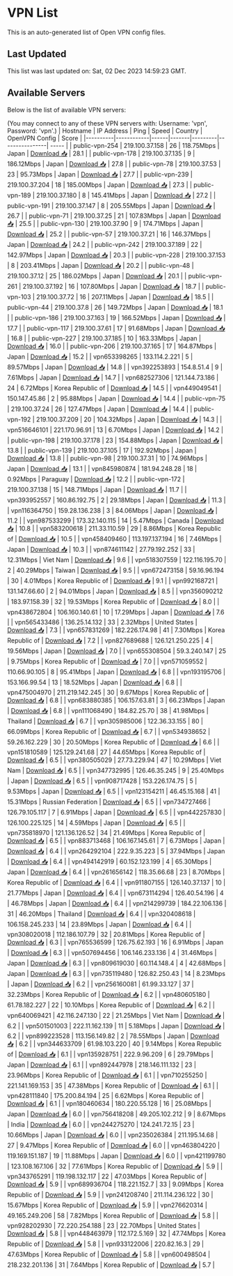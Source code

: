 # VPN List

This is an auto-generated list of Open VPN config files.

## Last Updated

This list was last updated on: Sat, 02 Dec 2023 14:59:23 GMT.

## Available Servers

Below is the list of available VPN servers:

(You may connect to any of these VPN servers with: Username: 'vpn', Password: 'vpn'.)
| Hostname | IP Address | Ping | Speed | Country | OpenVPN Config | Score |
|----------|------------|------|-------|---------|----------------| ----- |
| public-vpn-254 | 219.100.37.158 | 26 | 118.75Mbps | Japan | [Download 📥](./configs/server_0_JP.ovpn) | 28.1 |
| public-vpn-178 | 219.100.37.135 | 9 | 186.12Mbps | Japan | [Download 📥](./configs/server_1_JP.ovpn) | 27.8 |
| public-vpn-78 | 219.100.37.53 | 23 | 95.73Mbps | Japan | [Download 📥](./configs/server_2_JP.ovpn) | 27.7 |
| public-vpn-239 | 219.100.37.204 | 18 | 185.00Mbps | Japan | [Download 📥](./configs/server_3_JP.ovpn) | 27.3 |
| public-vpn-189 | 219.100.37.180 | 8 | 145.41Mbps | Japan | [Download 📥](./configs/server_4_JP.ovpn) | 27.2 |
| public-vpn-191 | 219.100.37.147 | 8 | 205.55Mbps | Japan | [Download 📥](./configs/server_5_JP.ovpn) | 26.7 |
| public-vpn-71 | 219.100.37.25 | 21 | 107.83Mbps | Japan | [Download 📥](./configs/server_6_JP.ovpn) | 25.5 |
| public-vpn-130 | 219.100.37.90 | 9 | 174.71Mbps | Japan | [Download 📥](./configs/server_7_JP.ovpn) | 25.2 |
| public-vpn-57 | 219.100.37.21 | 16 | 146.37Mbps | Japan | [Download 📥](./configs/server_8_JP.ovpn) | 24.2 |
| public-vpn-242 | 219.100.37.189 | 22 | 142.97Mbps | Japan | [Download 📥](./configs/server_9_JP.ovpn) | 20.3 |
| public-vpn-228 | 219.100.37.153 | 8 | 203.41Mbps | Japan | [Download 📥](./configs/server_10_JP.ovpn) | 20.2 |
| public-vpn-48 | 219.100.37.12 | 25 | 186.02Mbps | Japan | [Download 📥](./configs/server_11_JP.ovpn) | 20.1 |
| public-vpn-261 | 219.100.37.192 | 16 | 107.80Mbps | Japan | [Download 📥](./configs/server_12_JP.ovpn) | 18.7 |
| public-vpn-103 | 219.100.37.72 | 16 | 207.11Mbps | Japan | [Download 📥](./configs/server_13_JP.ovpn) | 18.5 |
| public-vpn-44 | 219.100.37.8 | 26 | 149.72Mbps | Japan | [Download 📥](./configs/server_14_JP.ovpn) | 18.1 |
| public-vpn-186 | 219.100.37.163 | 19 | 166.52Mbps | Japan | [Download 📥](./configs/server_15_JP.ovpn) | 17.7 |
| public-vpn-117 | 219.100.37.61 | 17 | 91.68Mbps | Japan | [Download 📥](./configs/server_16_JP.ovpn) | 16.8 |
| public-vpn-227 | 219.100.37.185 | 10 | 163.33Mbps | Japan | [Download 📥](./configs/server_17_JP.ovpn) | 16.0 |
| public-vpn-206 | 219.100.37.165 | 17 | 164.87Mbps | Japan | [Download 📥](./configs/server_18_JP.ovpn) | 15.2 |
| vpn653398265 | 133.114.2.221 | 5 | 89.57Mbps | Japan | [Download 📥](./configs/server_19_JP.ovpn) | 14.8 |
| vpn392253893 | 154.8.51.4 | 9 | 7.61Mbps | Japan | [Download 📥](./configs/server_20_JP.ovpn) | 14.7 |
| vpn682527306 | 121.144.73.186 | 24 | 6.72Mbps | Korea Republic of | [Download 📥](./configs/server_21_KR.ovpn) | 14.5 |
| vpn449049541 | 150.147.45.86 | 2 | 95.88Mbps | Japan | [Download 📥](./configs/server_22_JP.ovpn) | 14.4 |
| public-vpn-75 | 219.100.37.24 | 26 | 127.47Mbps | Japan | [Download 📥](./configs/server_23_JP.ovpn) | 14.4 |
| public-vpn-192 | 219.100.37.209 | 20 | 104.32Mbps | Japan | [Download 📥](./configs/server_24_JP.ovpn) | 14.3 |
| vpn516646101 | 221.170.96.91 | 13 | 6.70Mbps | Japan | [Download 📥](./configs/server_25_JP.ovpn) | 14.2 |
| public-vpn-198 | 219.100.37.178 | 23 | 154.88Mbps | Japan | [Download 📥](./configs/server_26_JP.ovpn) | 13.8 |
| public-vpn-139 | 219.100.37.105 | 17 | 192.92Mbps | Japan | [Download 📥](./configs/server_27_JP.ovpn) | 13.8 |
| public-vpn-98 | 219.100.37.31 | 10 | 74.96Mbps | Japan | [Download 📥](./configs/server_28_JP.ovpn) | 13.1 |
| vpn845980874 | 181.94.248.28 | 18 | 0.92Mbps | Paraguay | [Download 📥](./configs/server_29_PY.ovpn) | 12.2 |
| public-vpn-172 | 219.100.37.138 | 15 | 148.71Mbps | Japan | [Download 📥](./configs/server_30_JP.ovpn) | 11.7 |
| vpn393952557 | 160.86.192.75 | 2 | 29.18Mbps | Japan | [Download 📥](./configs/server_31_JP.ovpn) | 11.3 |
| vpn116364750 | 159.28.136.238 | 3 | 84.06Mbps | Japan | [Download 📥](./configs/server_32_JP.ovpn) | 11.2 |
| vpn987533299 | 173.32.140.115 | 14 | 5.47Mbps | Canada | [Download 📥](./configs/server_33_CA.ovpn) | 10.8 |
| vpn583200618 | 211.33.110.59 | 29 | 8.86Mbps | Korea Republic of | [Download 📥](./configs/server_34_KR.ovpn) | 10.5 |
| vpn458409460 | 113.197.137.194 | 16 | 7.46Mbps | Japan | [Download 📥](./configs/server_35_JP.ovpn) | 10.3 |
| vpn874611142 | 27.79.192.252 | 33 | 12.31Mbps | Viet Nam | [Download 📥](./configs/server_36_VN.ovpn) | 9.6 |
| vpn518307559 | 122.116.195.70 | 2 | 40.29Mbps | Taiwan | [Download 📥](./configs/server_37_TW.ovpn) | 9.5 |
| vpn672473158 | 59.16.96.194 | 30 | 4.01Mbps | Korea Republic of | [Download 📥](./configs/server_38_KR.ovpn) | 9.1 |
| vpn992168721 | 131.147.66.60 | 2 | 94.01Mbps | Japan | [Download 📥](./configs/server_39_JP.ovpn) | 8.5 |
| vpn356090212 | 183.97.158.39 | 32 | 19.53Mbps | Korea Republic of | [Download 📥](./configs/server_40_KR.ovpn) | 8.0 |
| vpn438672804 | 106.160.140.61 | 10 | 17.29Mbps | Japan | [Download 📥](./configs/server_41_JP.ovpn) | 7.6 |
| vpn565433486 | 136.25.14.132 | 33 | 2.32Mbps | United States | [Download 📥](./configs/server_42_US.ovpn) | 7.3 |
| vpn657831269 | 182.226.174.98 | 41 | 7.30Mbps | Korea Republic of | [Download 📥](./configs/server_43_KR.ovpn) | 7.2 |
| vpn827689688 | 126.121.250.225 | 4 | 19.56Mbps | Japan | [Download 📥](./configs/server_44_JP.ovpn) | 7.0 |
| vpn655308504 | 59.3.240.147 | 25 | 9.75Mbps | Korea Republic of | [Download 📥](./configs/server_45_KR.ovpn) | 7.0 |
| vpn571059552 | 110.66.90.105 | 8 | 95.41Mbps | Japan | [Download 📥](./configs/server_46_JP.ovpn) | 6.8 |
| vpn193195706 | 153.166.99.54 | 13 | 18.52Mbps | Japan | [Download 📥](./configs/server_47_JP.ovpn) | 6.8 |
| vpn475004970 | 211.219.142.245 | 30 | 9.67Mbps | Korea Republic of | [Download 📥](./configs/server_48_KR.ovpn) | 6.8 |
| vpn683880385 | 106.157.63.81 | 3 | 66.23Mbps | Japan | [Download 📥](./configs/server_49_JP.ovpn) | 6.8 |
| vpn111068490 | 184.82.25.70 | 38 | 41.98Mbps | Thailand | [Download 📥](./configs/server_50_TH.ovpn) | 6.7 |
| vpn305985006 | 122.36.33.155 | 80 | 66.09Mbps | Korea Republic of | [Download 📥](./configs/server_51_KR.ovpn) | 6.7 |
| vpn534938652 | 59.26.162.229 | 30 | 20.50Mbps | Korea Republic of | [Download 📥](./configs/server_52_KR.ovpn) | 6.6 |
| vpn151810589 | 125.129.241.68 | 27 | 44.65Mbps | Korea Republic of | [Download 📥](./configs/server_53_KR.ovpn) | 6.5 |
| vpn380505029 | 27.73.229.94 | 47 | 10.29Mbps | Viet Nam | [Download 📥](./configs/server_54_VN.ovpn) | 6.5 |
| vpn347732995 | 126.46.35.245 | 9 | 25.40Mbps | Japan | [Download 📥](./configs/server_55_JP.ovpn) | 6.5 |
| vpn908717428 | 153.226.174.75 | 5 | 9.53Mbps | Japan | [Download 📥](./configs/server_56_JP.ovpn) | 6.5 |
| vpn123154211 | 46.45.15.168 | 41 | 15.31Mbps | Russian Federation | [Download 📥](./configs/server_57_RU.ovpn) | 6.5 |
| vpn734727466 | 126.79.105.117 | 7 | 6.91Mbps | Japan | [Download 📥](./configs/server_58_JP.ovpn) | 6.5 |
| vpn442257830 | 126.100.225.125 | 14 | 4.59Mbps | Japan | [Download 📥](./configs/server_59_JP.ovpn) | 6.5 |
| vpn735818970 | 121.136.126.52 | 34 | 21.49Mbps | Korea Republic of | [Download 📥](./configs/server_60_KR.ovpn) | 6.5 |
| vpn883713468 | 106.167.145.61 | 7 | 6.73Mbps | Japan | [Download 📥](./configs/server_61_JP.ovpn) | 6.4 |
| vpn264292104 | 222.9.35.223 | 5 | 37.94Mbps | Japan | [Download 📥](./configs/server_62_JP.ovpn) | 6.4 |
| vpn494142919 | 60.152.123.199 | 4 | 65.30Mbps | Japan | [Download 📥](./configs/server_63_JP.ovpn) | 6.4 |
| vpn261656142 | 118.35.66.68 | 23 | 8.70Mbps | Korea Republic of | [Download 📥](./configs/server_64_KR.ovpn) | 6.4 |
| vpn911807155 | 126.140.37.137 | 10 | 21.77Mbps | Japan | [Download 📥](./configs/server_65_JP.ovpn) | 6.4 |
| vpn673114294 | 126.40.54.196 | 4 | 46.78Mbps | Japan | [Download 📥](./configs/server_66_JP.ovpn) | 6.4 |
| vpn214299739 | 184.22.106.136 | 31 | 46.20Mbps | Thailand | [Download 📥](./configs/server_67_TH.ovpn) | 6.4 |
| vpn320408618 | 106.158.245.233 | 14 | 23.89Mbps | Japan | [Download 📥](./configs/server_68_JP.ovpn) | 6.4 |
| vpn308020018 | 112.186.107.79 | 32 | 20.81Mbps | Korea Republic of | [Download 📥](./configs/server_69_KR.ovpn) | 6.3 |
| vpn765536599 | 126.75.62.193 | 16 | 6.91Mbps | Japan | [Download 📥](./configs/server_70_JP.ovpn) | 6.3 |
| vpn507694456 | 106.146.233.136 | 4 | 31.46Mbps | Japan | [Download 📥](./configs/server_71_JP.ovpn) | 6.3 |
| vpn809619030 | 60.114.148.4 | 4 | 42.68Mbps | Japan | [Download 📥](./configs/server_72_JP.ovpn) | 6.3 |
| vpn735119480 | 126.82.250.43 | 14 | 8.23Mbps | Japan | [Download 📥](./configs/server_73_JP.ovpn) | 6.2 |
| vpn256160081 | 61.99.33.127 | 37 | 32.23Mbps | Korea Republic of | [Download 📥](./configs/server_74_KR.ovpn) | 6.2 |
| vpn480605180 | 61.78.182.227 | 22 | 10.10Mbps | Korea Republic of | [Download 📥](./configs/server_75_KR.ovpn) | 6.2 |
| vpn640069421 | 42.116.247.130 | 22 | 21.25Mbps | Viet Nam | [Download 📥](./configs/server_76_VN.ovpn) | 6.2 |
| vpn501501003 | 222.11.162.139 | 11 | 5.18Mbps | Japan | [Download 📥](./configs/server_77_JP.ovpn) | 6.2 |
| vpn899223528 | 113.156.149.82 | 2 | 78.55Mbps | Japan | [Download 📥](./configs/server_78_JP.ovpn) | 6.2 |
| vpn344633709 | 61.98.103.220 | 40 | 9.14Mbps | Korea Republic of | [Download 📥](./configs/server_79_KR.ovpn) | 6.1 |
| vpn135928751 | 222.9.96.209 | 6 | 29.79Mbps | Japan | [Download 📥](./configs/server_80_JP.ovpn) | 6.1 |
| vpn892447978 | 218.146.111.132 | 23 | 23.96Mbps | Korea Republic of | [Download 📥](./configs/server_81_KR.ovpn) | 6.1 |
| vpn710255250 | 221.141.169.153 | 35 | 47.38Mbps | Korea Republic of | [Download 📥](./configs/server_82_KR.ovpn) | 6.1 |
| vpn428111840 | 175.200.84.194 | 25 | 6.62Mbps | Korea Republic of | [Download 📥](./configs/server_83_KR.ovpn) | 6.1 |
| vpn180460634 | 180.220.55.128 | 16 | 25.08Mbps | Japan | [Download 📥](./configs/server_84_JP.ovpn) | 6.0 |
| vpn756418208 | 49.205.102.212 | 9 | 8.67Mbps | India | [Download 📥](./configs/server_85_IN.ovpn) | 6.0 |
| vpn244275270 | 124.241.72.15 | 23 | 10.66Mbps | Japan | [Download 📥](./configs/server_86_JP.ovpn) | 6.0 |
| vpn235026384 | 211.195.14.68 | 27 | 9.47Mbps | Korea Republic of | [Download 📥](./configs/server_87_KR.ovpn) | 6.0 |
| vpn463804220 | 119.169.151.187 | 19 | 11.88Mbps | Japan | [Download 📥](./configs/server_88_JP.ovpn) | 6.0 |
| vpn421199780 | 123.108.167.106 | 32 | 77.61Mbps | Korea Republic of | [Download 📥](./configs/server_89_KR.ovpn) | 5.9 |
| vpn343765291 | 119.198.132.117 | 22 | 47.03Mbps | Korea Republic of | [Download 📥](./configs/server_90_KR.ovpn) | 5.9 |
| vpn689936704 | 118.221.152.7 | 33 | 9.09Mbps | Korea Republic of | [Download 📥](./configs/server_91_KR.ovpn) | 5.9 |
| vpn241208740 | 211.114.236.122 | 30 | 15.67Mbps | Korea Republic of | [Download 📥](./configs/server_92_KR.ovpn) | 5.9 |
| vpn276620314 | 49.165.249.206 | 58 | 7.82Mbps | Korea Republic of | [Download 📥](./configs/server_93_KR.ovpn) | 5.8 |
| vpn928202930 | 72.220.254.188 | 23 | 22.70Mbps | United States | [Download 📥](./configs/server_94_US.ovpn) | 5.8 |
| vpn448463979 | 112.172.5.169 | 32 | 47.74Mbps | Korea Republic of | [Download 📥](./configs/server_95_KR.ovpn) | 5.8 |
| vpn933122006 | 220.82.16.3 | 29 | 47.63Mbps | Korea Republic of | [Download 📥](./configs/server_96_KR.ovpn) | 5.8 |
| vpn600498504 | 218.232.201.136 | 31 | 7.64Mbps | Korea Republic of | [Download 📥](./configs/server_97_KR.ovpn) | 5.7 |
